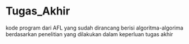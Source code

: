 # Tugas_Akhir
kode program dari AFL yang sudah dirancang berisi algoritma-algorima berdasarkan penelitian yang dilakukan dalam keperluan tugas akhir
